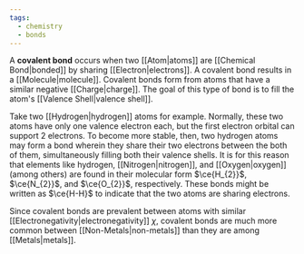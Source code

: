 ```yaml
---
tags:
  - chemistry
  - bonds
---
```

A **covalent bond** occurs when two [[Atom|atoms]] are [[Chemical Bond|bonded]] by sharing [[Electron|electrons]]. A covalent bond results in a [[Molecule|molecule]]. Covalent bonds form from atoms that have a similar negative [[Charge|charge]]. The goal of this type of bond is to fill the atom's [[Valence Shell|valence shell]]. 

Take two [[Hydrogen|hydrogen]] atoms for example. Normally, these two atoms have only one valence electron each, but the first electron orbital can support $2$ electrons. To become more stable, then, two hydrogen atoms may form a bond wherein they share their two electrons between the both of them, simultaneously filling both their valence shells. It is for this reason that elements like hydrogen, [[Nitrogen|nitrogen]], and [[Oxygen|oxygen]] (among others) are found in their molecular form $\ce{H_{2}}$, $\ce{N_{2}}$, and $\ce{O_{2}}$, respectively. These bonds might be written as $\ce{H-H}$ to indicate that the two atoms are sharing electrons. 

Since covalent bonds are prevalent between atoms with similar [[Electronegativity|electronegativity]] $\chi$, covalent bonds are much more common between [[Non-Metals|non-metals]] than they are among [[Metals|metals]].   
